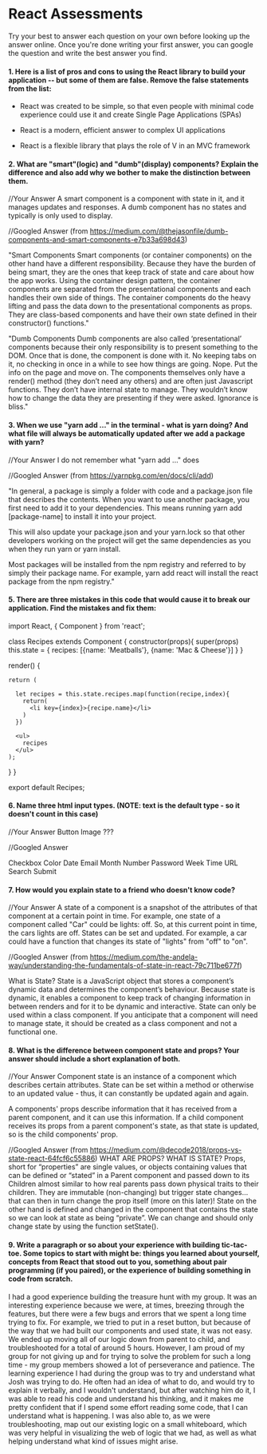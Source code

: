# React Assessments

Try your best to answer each question on your own before looking up the answer online. Once you're done writing your first answer, you can google the question and write the best answer you find.

#### 1. Here is a list of pros and cons to using the React library to build your application -- but some of them are false. Remove the false statements from the list:

- React was created to be simple, so that even people with minimal code experience could use it and create Single Page Applications (SPAs)
- React is a modern, efficient answer to complex UI applications

- React is a flexible library that plays the role of V in an MVC framework

 
 #### 2. What are "smart"(logic) and "dumb"(display) components? Explain the difference and also add why we bother to make the distinction between them.
 
 
 //Your Answer
 A smart component is a component with state in it, and it manages updates and responses.
 A dumb component has no states and typically is only used to display.
 
 //Googled Answer (from https://medium.com/@thejasonfile/dumb-components-and-smart-components-e7b33a698d43)
 
"Smart Components
Smart components (or container components) on the other hand have a different responsibility. Because they have the burden of being smart, they are the ones that keep track of state and care about how the app works.
Using the container design pattern, the container components are separated from the presentational components and each handles their own side of things. The container components do the heavy lifting and pass the data down to the presentational components as props.
They are class-based components and have their own state defined in their constructor() functions."

"Dumb Components
Dumb components are also called ‘presentational’ components because their only responsibility is to present something to the DOM. Once that is done, the component is done with it. No keeping tabs on it, no checking in once in a while to see how things are going. Nope. Put the info on the page and move on.
The components themselves only have a render() method (they don’t need any others) and are often just Javascript functions. They don’t have internal state to manage. They wouldn’t know how to change the data they are presenting if they were asked. Ignorance is bliss."
 
#### 3. When we use "yarn add ..." in the terminal - what is yarn doing? And what file will always be automatically updated after we add a package with yarn?
 
 
 //Your Answer
 I do not remember what "yarn add ..." does
 
 //Googled Answer (from https://yarnpkg.com/en/docs/cli/add)
 
 "In general, a package is simply a folder with code and a package.json file that describes the contents. When you want to use another package, you first need to add it to your dependencies. This means running yarn add [package-name] to install it into your project.

This will also update your package.json and your yarn.lock so that other developers working on the project will get the same dependencies as you when they run yarn or yarn install.

Most packages will be installed from the npm registry and referred to by simply their package name. For example, yarn add react will install the react package from the npm registry."
 
 
#### 5. There are three mistakes in this code that would cause it to break our application. Find the mistakes and fix them:

 import React, { Component } from 'react';

class Recipes extends Component {
  constructor(props){
    super(props)
    this.state = {
      recipes: 
      [{name: 'Meatballs'}, {name: 'Mac & Cheese'}]
    }
  }

  render() {

    return (

      let recipes = this.state.recipes.map(function(recipe,index){
        return(
          <li key={index}>{recipe.name}</li>
        )
      })

      <ul>
        recipes
      </ul>
    );
  }
}

export default Recipes;

#### 6. Name three html input types. (NOTE: text is the default type - so it doesn't count in this case)
 
 //Your Answer
 Button
 Image
 ???
 
 //Googled Answer
 
 Checkbox
 Color
 Date
 Email
 Month
 Number
 Password
 Week
 Time
 URL
 Search
 Submit
 
 #### 7. How would you explain state to a friend who doesn't know code?
 
 //Your Answer
 A state of a component is a snapshot of the attributes of that component at a certain point in time. 
 For example, one state of a component called "Car" could be lights: off. So, at this current point in time, the cars lights are off.
 States can be set and updated. For example, a car could have a function that changes its state of "lights" from "off" to "on".
 
 //Googled Answer (from https://medium.com/the-andela-way/understanding-the-fundamentals-of-state-in-react-79c711be677f)
 
 What is State?
State is a JavaScript object that stores a component’s dynamic data and determines the component’s behaviour. Because state is dynamic, it enables a component to keep track of changing information in between renders and for it to be dynamic and interactive.
State can only be used within a class component. If you anticipate that a component will need to manage state, it should be created as a class component and not a functional one.
 
 #### 8. What is the difference between component state and props? Your answer should include a short explanation of both.
 
 //Your Answer
 Component state is an instance of a component which describes certain attributes. 
 State can be set within a method or otherwise to an updated value - thus, it can constantly be updated again and again.
 
 A components' props describe information that it has received from a parent component, and it can use this information.
 If a child component receives its props from a parent component's state, as that state is updated, so is the child components' prop.

 //Googled Answer (from https://medium.com/@decode2018/props-vs-state-react-64fcf6c55886)
WHAT ARE PROPS? WHAT IS STATE?
Props, short for “properties” are single values, or objects containing values that can be defined or “stated” in a Parent component and passed down to its Children almost similar to how real parents pass down physical traits to their children. They are immutable (non-changing) but trigger state changes…that can then in turn change the prop itself (more on this later)!
State on the other hand is defined and changed in the component that contains the state so we can look at state as being “private”. We can change and should only change state by using the function setState().
   
#### 9. Write a paragraph or so about your experience with building tic-tac-toe. Some topics to start with might be: things you learned about yourself, concepts from React that stood out to you, something about pair programming (if you paired), or the experience of building something in code from scratch.

I had a good experience building the treasure hunt with my group. It was an interesting experience because we were, at times, breezing through the features, but there were a few bugs and errors that we spent a long time trying to fix. For example, we tried to put in a reset button, but because of the way that we had built our components and used state, it was not easy. We ended up moving all of our logic down from parent to child, and troubleshooted for a total of around 5 hours. However, I am proud of my group for not giving up and for trying to solve the problem for such a long time - my group members showed a lot of perseverance and patience. The learning experience I had during the group was to try and understand what Josh was trying to do. He often had an idea of what to do, and would try to explain it verbally, and I wouldn't understand, but after watching him do it, I was able to read his code and understand his thinking, and it makes me pretty confident that if I spend some effort reading some code, that I can understand what is happening. I was also able to, as we were troubleshooting, map out our existing logic on a small whiteboard, which was very helpful in visualizing the web of logic that we had, as well as what helping understand what kind of issues might arise.